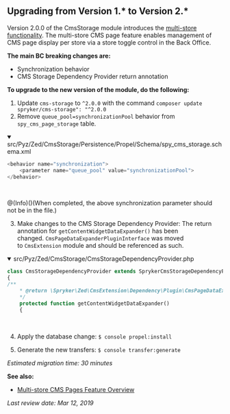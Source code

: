## Upgrading from Version 1.* to Version 2.*

Version 2.0.0 of the CmsStorage module introduces the [multi-store functionality](https://documentation.spryker.com/v2/docs/multi-store-cms-pages-201903). The multi-store CMS page feature enables management of CMS page display per store via a store toggle control in the Back Office.

**The main BC breaking changes are:**

* Synchronization behavior
* CMS Storage Dependency Provider return annotation

**To upgrade to the new version of the module, do the following:**
1. Update `cms-storage` to `^2.0.0` with the command `composer update spryker/cms-storage": "^2.0.0`
2. Remove `queue_pool=synchronizationPool` behavior from `spy_cms_page_storage` table.

<details open>
<summary>src/Pyz/Zed/CmsStorage/Persistence/Propel/Schema/spy_cms_storage.schema.xml</summary>
    
```php
<behavior name="synchronization">
	<parameter name="queue_pool" value="synchronizationPool">
</behavior>
```
    
</br>
</details>
    
@(Info)()(When completed, the above synchronization parameter should not be in the file.)

3. Make changes to the CMS Storage Dependency Provider:
The return annotation for `getContentWidgetDataExpander()` has been changed. `CmsPageDataExpanderPluginInterface` was moved to `CmsExtension` module and should be referenced as such.

<details open>
<summary>src/Pyz/Zed/CmsStorage/CmsStorageDependencyProvider.php</summary>

```php
class CmsStorageDependencyProvider extends SprykerCmsStorageDependencyProvider
{
/**
	* @return \Spryker\Zed\CmsExtension\Dependency\Plugin\CmsPageDataExpanderPluginInterface[]
	*/
	protected function getContentWidgetDataExpander()
	{
```

</br>
</details>
    
4. Apply the database change:
`$ console propel:install`

5. Generate the new transfers:
`$ console transfer:generate`

_Estimated migration time: 30 minutes_

**See also:**
* [Multi-store CMS Pages Feature Overview](https://documentation.spryker.com/v2/docs/multi-store-cms-pages-201903)

_Last review date: Mar 12, 2019_ <!-- by Alexander Veselov, Yuliia Boiko -->